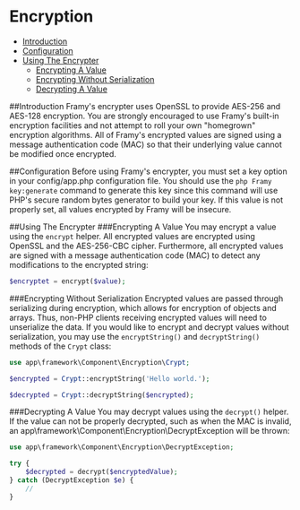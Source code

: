 # Encryption

- [Introduction](#introduction)
- [Configuration](#configuration)
- [Using The Encrypter](#using-the-encrypter)
    - [Encrypting A Value](#encrypting-a-value)
    - [Encrypting Without Serialization](#encrypting-without-serialization)
    - [Decrypting A Value](#decrypting-a-value)

##Introduction
Framy's encrypter uses OpenSSL to provide AES-256 and AES-128 encryption. You are strongly encouraged to use Framy's built-in encryption facilities and not attempt to roll your own "homegrown" encryption algorithms. All of Framy's encrypted values are signed using a message authentication code (MAC) so that their underlying value cannot be modified once encrypted.

##Configuration
Before using Framy's encrypter, you must set a key option in your config/app.php configuration file. You should use the `php Framy key:generate` command to generate this key since this command will use PHP's secure random bytes generator to build your key. If this value is not properly set, all values encrypted by Framy will be insecure.

##Using The Encrypter
###Encrypting A Value
You may encrypt a value using the `encrypt` helper. All encrypted values are encrypted using OpenSSL and the AES-256-CBC cipher. Furthermore, all encrypted values are signed with a message authentication code (MAC) to detect any modifications to the encrypted string:

```php
$encryptet = encrypt($value);
```

###Encrypting Without Serialization
Encrypted values are passed through serializing during encryption, which allows for encryption of objects and arrays. Thus, non-PHP clients receiving encrypted values will need to unserialize the data. If you would like to encrypt and decrypt values without serialization, you may use the `encryptString()` and `decryptString()` methods of the `Crypt` class:

```php
use app\framework\Component\Encryption\Crypt;

$encrypted = Crypt::encryptString('Hello world.');

$decrypted = Crypt::decryptString($encrypted);
```

###Decrypting A Value
You may decrypt values using the `decrypt()` helper. If the value can not be properly decrypted, such as when the MAC is invalid, an app\framework\Component\Encryption\DecryptException will be thrown:

```php
use app\framework\Component\Encryption\DecryptException;

try {
    $decrypted = decrypt($encryptedValue);
} catch (DecryptException $e) {
    //
}
```